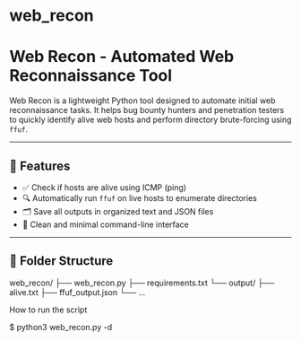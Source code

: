 # web_recon
# Web Recon - Automated Web Reconnaissance Tool

Web Recon is a lightweight Python tool designed to automate initial web reconnaissance tasks. It helps bug bounty hunters and penetration testers to quickly identify alive web hosts and perform directory brute-forcing using `ffuf`.

---

## 🚀 Features

- ✅ Check if hosts are alive using ICMP (ping)
- 🔍 Automatically run `ffuf` on live hosts to enumerate directories
- 🗂 Save all outputs in organized text and JSON files
- 🧪 Clean and minimal command-line interface

---

## 📁 Folder Structure

web_recon/
├── web_recon.py
├── requirements.txt
└── output/
├── alive.txt
├── ffuf_output.json
└── ...


How to run the script 

$ python3 web_recon.py -d <sitename> 


